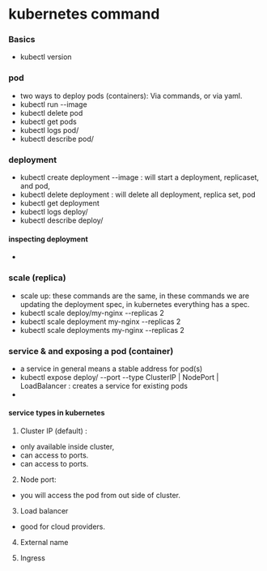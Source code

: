 # kubernetes command

### Basics

- kubectl version

### pod

- two ways to deploy pods (containers): Via commands, or via yaml.
- kubectl run <name of the pod> --image <image name>
- kubectl delete pod <name of the pod>
- kubectl get pods
- kubectl logs pod/<name of the pod>
- kubectl describe pod/<name of the pod>

### deployment

- kubectl create deployment <name of the deployment> --image <name of the image> : will start a deployment, replicaset, and pod,
- kubectl delete deployment <my-nginx> : will delete all deployment, replica set, pod
- kubectl get deployment
- kubectl logs deploy/<name of the deployment>
- kubectl describe deploy/<name of the deployment>

#### inspecting deployment

-

### scale (replica)

- scale up: these commands are the same, in these commands we are updating the deployment spec, in kubernetes everything has a spec.
- kubectl scale deploy/my-nginx --replicas 2
- kubectl scale deployment my-nginx --replicas 2
- kubectl scale deployments my-nginx --replicas 2

### service & and exposing a pod (container)

- a service in general means a stable address for pod(s)
- kubectl expose deploy/<deployment name> --port <port number> --type ClusterIP | NodePort | LoadBalancer  : creates a service for existing pods
- 

#### service types in kubernetes

1. Cluster IP (default) :

- only available inside cluster,
- can access to ports.
- can access to ports.

2. Node port:

- you will access the pod from out side of cluster.

3. Load balancer

- good for cloud providers.

4. External name

5. Ingress

